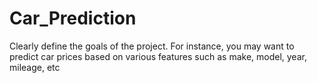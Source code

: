 # Car_Prediction
Clearly define the goals of the project. For instance, you may want to predict car prices based on various features such as make, model, year, mileage, etc
